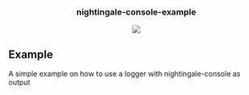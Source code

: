 <h3 align="center">
  nightingale-console-example
</h3>

<p align="center">
  <a href="https://david-dm.org/christophehurpeau/nightingale?path=packages/nightingale-console-example"><img src="https://david-dm.org/christophehurpeau/nightingale.svg?path=packages/nightingale-console-example?style=flat-square"></a>
</p>

## Example

A simple example on how to use a logger with nightingale-console as output
